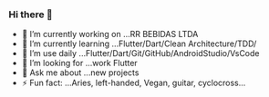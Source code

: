 ### Hi there 👋



- 🔭 I’m currently working on ...RR BEBIDAS LTDA
- 🌱 I’m currently learning ...Flutter/Dart/Clean Architecture/TDD/
- 👯 I’m use daily ...Flutter/Dart/Git/GitHub/AndroidStudio/VsCode
- 🤔 I’m looking for ...work Flutter
- 💬 Ask me about ...new projects
- ⚡ Fun fact: ...Aries, left-handed, Vegan, guitar, cyclocross...
